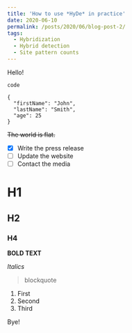 ```yaml
---
title: 'How to use *HyDe* in practice'
date: 2020-06-10
permalink: /posts/2020/06/blog-post-2/
tags:
  - Hybridization
  - Hybrid detection
  - Site pattern counts
---
```


Hello!

`
code
`


```
{
  "firstName": "John",
  "lastName": "Smith",
  "age": 25
}
```
~~The world is flat.~~

- [x] Write the press release
- [ ] Update the website
- [ ] Contact the media

# H1
## H2
### H4

**BOLD TEXT**

*Italics*

> blockquote

1. First
2. Second 
3. Third

Bye!